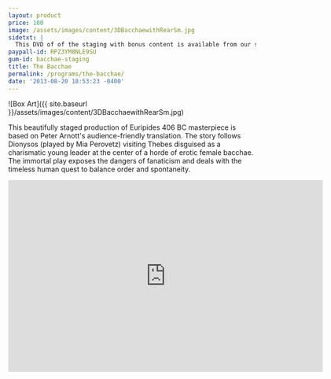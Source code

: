 ```yaml
---
layout: product
price: 100
image: /assets/images/content/3DBacchaewithRearSm.jpg
sidetxt: |
  This DVD of of the staging with bonus content is available from our store. The program also features a prologue which explains the family tree of king Cadmus.
paypall-id: RPZ3YM8NLE9SU
gum-id: bacchae-staging
title: The Bacchae
permalink: /programs/the-bacchae/
date: '2013-08-20 18:53:23 -0400'
---
```

![Box Art]({{ site.baseurl }}/assets/images/content/3DBacchaewithRearSm.jpg)

This beautifully staged production of Euripides 406 BC masterpiece is based on Peter Arnott's audience-friendly translation. The story follows Dionysos (played by Mia Perovetz) visiting Thebes disguised as a charismatic young leader at the center of a horde of erotic female bacchae. The immortal play exposes the dangers of fanaticism and deals with the timeless human quest to balance order and spontaneity.

<iframe id="ytplayer" src="https://www.youtube.com/embed/ptFfYRpTc8c?rel=0&amp;modestbranding=1&amp;autohide=1" class="yt" width="640" height="390" frameborder="0"></iframe>
